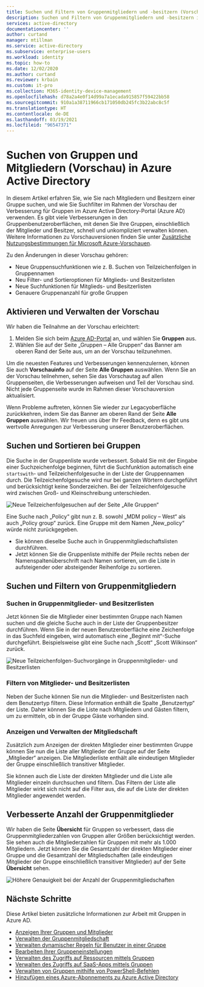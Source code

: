```yaml
---
title: Suchen und Filtern von Gruppenmitgliedern und -besitzern (Vorschau) – Azure Active Directory | Microsoft-Dokumentation
description: Suchen und Filtern von Gruppenmitgliedern und -besitzern im Azure-Portal.
services: active-directory
documentationcenter: ''
author: curtand
manager: mtillman
ms.service: active-directory
ms.subservice: enterprise-users
ms.workload: identity
ms.topic: how-to
ms.date: 12/02/2020
ms.author: curtand
ms.reviewer: krbain
ms.custom: it-pro
ms.collection: M365-identity-device-management
ms.openlocfilehash: d78a2a4e0f14d99a7a1ecada915857f59422bb58
ms.sourcegitcommit: 910a1a38711966cb171050db245fc3b22abc8c5f
ms.translationtype: HT
ms.contentlocale: de-DE
ms.lasthandoff: 03/19/2021
ms.locfileid: "96547371"
---
```

# <a name="search-groups-and-members-preview-in-azure-active-directory"></a>Suchen von Gruppen und Mitgliedern (Vorschau) in Azure Active Directory

In diesem Artikel erfahren Sie, wie Sie nach Mitgliedern und Besitzern einer Gruppe suchen, und wie Sie Suchfilter im Rahmen der Vorschau der Verbesserung für Gruppen im Azure Active Directory-Portal (Azure AD) verwenden. Es gibt viele Verbesserungen in den Gruppenbenutzeroberflächen, mit denen Sie Ihre Gruppen, einschließlich der Mitglieder und Besitzer, schnell und unkompliziert verwalten können. Weitere Informationen zu Vorschauversionen finden Sie unter [Zusätzliche Nutzungsbestimmungen für Microsoft Azure-Vorschauen](https://azure.microsoft.com/support/legal/preview-supplemental-terms/).

Zu den Änderungen in dieser Vorschau gehören:

- Neue Gruppensuchfunktionen wie z. B. Suchen von Teilzeichenfolgen in Gruppennamen
- Neu Filter- und Sortieroptionen für Mitglieds- und Besitzerlisten
- Neue Suchfunktionen für Mitglieds- und Besitzerlisten
- Genauere Gruppenanzahl für große Gruppen

## <a name="enabling-and-managing-the-preview"></a>Aktivieren und Verwalten der Vorschau

Wir haben die Teilnahme an der Vorschau erleichtert:

  1. Melden Sie sich beim [Azure AD-Portal](https://portal.azure.com) an, und wählen Sie **Gruppen** aus.
  2. Wählen Sie auf der Seite „Gruppen – Alle Gruppen“ das Banner am oberen Rand der Seite aus, um an der Vorschau teilzunehmen.

Um die neuesten Features und Verbesserungen kennenzulernen, können Sie auch **Vorschauinfo** auf der Seite **Alle Gruppen** auswählen. Wenn Sie an der Vorschau teilnehmen, sehen Sie das Vorschautag auf allen Gruppenseiten, die Verbesserungen aufweisen und Teil der Vorschau sind. Nicht jede Gruppenseite wurde im Rahmen dieser Vorschauversion aktualisiert.

Wenn Probleme auftreten, können Sie wieder zur Legacyoberfläche zurückkehren, indem Sie das Banner am oberen Rand der Seite **Alle Gruppen** auswählen. Wir freuen uns über Ihr Feedback, denn es gibt uns wertvolle Anregungen zur Verbesserung unserer Benutzeroberflächen.

## <a name="group-search-and-sorting"></a>Suchen und Sortieren bei Gruppen

Die Suche in der Gruppenliste wurde verbessert. Sobald Sie mit der Eingabe einer Suchzeichenfolge beginnen, führt die Suchfunktion automatisch eine `startswith`- und Teilzeichenfolgesuche in der Liste der Gruppennamen durch. Die Teilzeichenfolgesuche wird nur bei ganzen Wörtern durchgeführt und berücksichtigt keine Sonderzeichen. Bei der Teilzeichenfolgesuche wird zwischen Groß- und Kleinschreibung unterschieden.

![Neue Teilzeichenfolgesuchen auf der Seite „Alle Gruppen“](./media/groups-members-owners-search/groups-search-preview.png)

Eine Suche nach „Policy“ gibt nun z. B. sowohl „MDM policy – West“ als auch „Policy group“ zurück. Eine Gruppe mit dem Namen „New_policy“ würde nicht zurückgegeben.

- Sie können dieselbe Suche auch in Gruppenmitgliedschaftslisten durchführen.
- Jetzt können Sie die Gruppenliste mithilfe der Pfeile rechts neben der Namenspaltenüberschrift nach Namen sortieren, um die Liste in aufsteigender oder absteigender Reihenfolge zu sortieren.

## <a name="group-member-search-and-filtering"></a>Suchen und Filtern von Gruppenmitgliedern

### <a name="search-group-member-and-owner-lists"></a>Suchen in Gruppenmitglieder- und Besitzerlisten

Jetzt können Sie die Mitglieder einer bestimmten Gruppe nach Namen suchen und die gleiche Suche auch in der Liste der Gruppenbesitzer durchführen. Wenn Sie in der neuen Benutzeroberfläche eine Zeichenfolge in das Suchfeld eingeben, wird automatisch eine „Beginnt mit“-Suche durchgeführt. Beispielsweise gibt eine Suche nach „Scott“ „Scott Wilkinson“ zurück.

![Neue Teilzeichenfolgen-Suchvorgänge in Gruppenmitglieder- und Besitzerlisten](./media/groups-members-owners-search/members-list.png)

### <a name="filter-member-and-owners-list"></a>Filtern von Mitglieder- und Besitzerlisten

Neben der Suche können Sie nun die Mitglieder- und Besitzerlisten nach dem Benutzertyp filtern. Diese Information enthält die Spalte „Benutzertyp“ der Liste. Daher können Sie die Liste nach Mitgliedern und Gästen filtern, um zu ermitteln, ob in der Gruppe Gäste vorhanden sind.

### <a name="view-and-manage-membership"></a>Anzeigen und Verwalten der Mitgliedschaft

Zusätzlich zum Anzeigen der direkten Mitglieder einer bestimmten Gruppe können Sie nun die Liste aller Mitglieder der Gruppe auf der Seite „Mitglieder“ anzeigen. Die Mitgliederliste enthält alle eindeutigen Mitglieder der Gruppe einschließlich transitiver Mitglieder.

Sie können auch die Liste der direkten Mitglieder und die Liste alle Mitglieder einzeln durchsuchen und filtern. Das Filtern der Liste alle Mitglieder wirkt sich nicht auf die Filter aus, die auf die Liste der direkten Mitglieder angewendet werden.

## <a name="improved-group-member-counts"></a>Verbesserte Anzahl der Gruppenmitglieder

Wir haben die Seite **Übersicht** für Gruppen so verbessert, dass die Gruppenmitgliederzahlen von Gruppen aller Größen berücksichtigt werden. Sie sehen auch die Mitgliederzahlen für Gruppen mit mehr als 1.000 Mitgliedern. Jetzt können Sie die Gesamtzahl der direkten Mitglieder einer Gruppe und die Gesamtzahl der Mitgliedschaften (alle eindeutigen Mitglieder der Gruppe einschließlich transitiver Mitglieder) auf der Seite **Übersicht** sehen.

![Höhere Genauigkeit bei der Anzahl der Gruppenmitgliedschaften](./media/groups-members-owners-search/member-numbers.png)

## <a name="next-steps"></a>Nächste Schritte

Diese Artikel bieten zusätzliche Informationen zur Arbeit mit Gruppen in Azure AD.

- [Anzeigen Ihrer Gruppen und Mitglieder](../fundamentals/active-directory-groups-view-azure-portal.md)
- [Verwalten der Gruppenmitgliedschaft](../fundamentals/active-directory-groups-membership-azure-portal.md)
- [Verwalten dynamischer Regeln für Benutzer in einer Gruppe](groups-create-rule.md)
- [Bearbeiten Ihrer Gruppeneinstellungen](../fundamentals/active-directory-groups-settings-azure-portal.md)
- [Verwalten des Zugriffs auf Ressourcen mittels Gruppen](../fundamentals/active-directory-manage-groups.md)
- [Verwalten des Zugriffs auf SaaS-Apps mittels Gruppen](groups-saasapps.md)
- [Verwalten von Gruppen mithilfe von PowerShell-Befehlen](../enterprise-users/groups-settings-v2-cmdlets.md)
- [Hinzufügen eines Azure-Abonnements zu Azure Active Directory](../fundamentals/active-directory-how-subscriptions-associated-directory.md)

